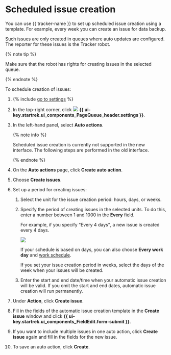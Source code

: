 # Scheduled issue creation

You can use {{ tracker-name }} to set up scheduled issue creation using a template. For example, every week you can create an issue for data backup.

Such issues are only created in queues where auto updates are configured. The reporter for these issues is the Tracker robot.

{% note tip %}

Make sure that the robot has rights for creating issues in the selected queue.

{% endnote %}

To schedule creation of issues:

1. {% include [go to settings](../../_includes/tracker/transition-page.md) %}

1. In the top-right corner, click ![](../../_assets/tracker/svg/queue-settings.svg) **{{ ui-key.startrek.ui_components_PageQueue_header.settings }}**.

1. In the left-hand panel, select **Auto actions**.

   {% note info %}

   Scheduled issue creation is currently not supported in the new interface. The following steps are performed in the old interface.

   {% endnote %}

1. On the **Auto actions** page, click **Create auto action**.

1. Choose **Create issues**.

1. Set up a period for creating issues:

   1. Select the unit for the issue creation period: hours, days, or weeks.

   1. Specify the period of creating issues in the selected units. To do this, enter a number between 1 and 1000 in the **Every** field.

      For example, if you specify <q>Every 4 days</q>, a new issue is created every 4 days.

      ![](../../_assets/tracker/schedule-setup.png)

      If your schedule is based on days, you can also choose **Every work day** and [work schedule](../manager/schedule.md).

      If you set your issue creation period in weeks, select the days of the week when your issues will be created.

   1. Enter the start and end date/time when your automatic issue creation will be valid. If you omit the start and end dates, automatic issue creation will run permanently.

1. Under **Action**, click **Create issue**.

1. Fill in the fields of the automatic issue creation template in the **Create issue** window and click **{{ ui-key.startrek.ui_components_FieldEdit.form-submit }}**.

1. If you want to include multiple issues in one auto action, click **Create issue** again and fill in the fields for the new issue.

1. To save an auto action, click **Create**.



